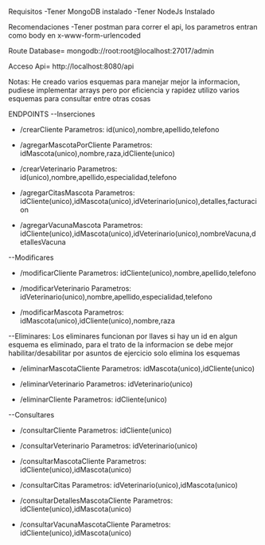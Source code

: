 Requisitos
-Tener MongoDB instalado
-Tener NodeJs Instalado

Recomendaciones
-Tener postman para correr el api, los parametros entran como body en x-www-form-urlencoded

Route Database= mongodb://root:root@localhost:27017/admin

Acceso Api= http://localhost:8080/api

Notas: He creado varios esquemas para manejar mejor la informacion, pudiese implementar arrays pero por eficiencia y rapidez utilizo varios esquemas para consultar entre otras cosas

ENDPOINTS
--Inserciones
 * /crearCliente
 Parametros: id(unico),nombre,apellido,telefono

 * /agregarMascotaPorCliente
 Parametros: idMascota(unico),nombre,raza,idCliente(unico)

* /crearVeterinario
Parametros: id(unico),nombre,apellido,especialidad,telefono

* /agregarCitasMascota
Parametros: idCliente(unico),idMascota(unico),idVeterinario(unico),detalles,facturacion

* /agregarVacunaMascota
Parametros: idCliente(unico),idMascota(unico),idVeterinario(unico),nombreVacuna,detallesVacuna


--Modificares

 * /modificarCliente
 Parametros: idCliente(unico),nombre,apellido,telefono


* /modificarVeterinario
Parametros: idVeterinario(unico),nombre,apellido,especialidad,telefono

* /modificarMascota
Parametros: idMascota(unico),idCliente(unico),nombre,raza





--Eliminares: Los eliminares funcionan por llaves si hay un id en algun esquema es eliminado, para el trato de la informacion se debe mejor habilitar/desabilitar por asuntos de ejercicio solo elimina los esquemas

 * /eliminarMascotaCliente
 Parametros: idMascota(unico),idCliente(unico)


  * /eliminarVeterinario
 Parametros: idVeterinario(unico)


  * /eliminarCliente
 Parametros: idCliente(unico)



--Consultares

 * /consultarCliente
 Parametros: idCliente(unico)


* /consultarVeterinario
Parametros: idVeterinario(unico)

* /consultarMascotaCliente
Parametros: idCliente(unico),idMascota(unico)

* /consultarCitas
Parametros: idVeterinario(unico),idMascota(unico)

* /consultarDetallesMascotaCliente
Parametros: idCliente(unico),idMascota(unico)

* /consultarVacunaMascotaCliente
Parametros: idCliente(unico),idMascota(unico)